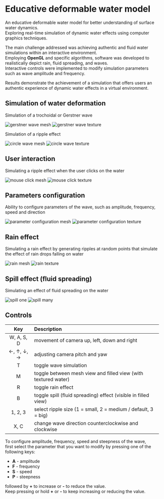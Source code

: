 # Educative deformable water model

An educative deformable water model for better understanding of surface water dynamics.  
Exploring real-time simulation of dynamic water effects using computer graphics techniques.  

The main challenge addressed was achieving authentic and fluid water simulations within an interactive environment.  
Employing **OpenGL** and specific algorithms, software was developed to realistically depict rain, fluid spreading, and waves.  
Interactive controls were implemented to modify simulation parameters such as wave amplitude and frequency.  

Results demonstrate the achievement of a simulation that offers users an authentic experience of dynamic water effects in a virtual environment.  

## Simulation of water deformation

Simulation of a trochoidal or Gerstner wave 

![gerstner wave mesh](https://github.com/DaniloBulatovic/Educative-deformable-water-model/assets/93370954/260e5a57-311b-4e9e-9b8d-cca80c24b2a0)
![gerstner wave texture](https://github.com/DaniloBulatovic/Educative-deformable-water-model/assets/93370954/8e305e2a-40da-4161-ae51-922c0bc03875)

Simulation of a ripple effect

![circle wave mesh](https://github.com/DaniloBulatovic/Educative-deformable-water-model/assets/93370954/bb28ebe3-ee4f-46a6-a81f-e478e71a2705)
![circle wave texture](https://github.com/DaniloBulatovic/Educative-deformable-water-model/assets/93370954/8406de52-cd4d-4e0c-99dd-6cd34866b660)

## User interaction

Simulating a ripple effect when the user clicks on the water

![mouse click mesh](https://github.com/DaniloBulatovic/Educative-deformable-water-model/assets/93370954/2865f742-fadb-488b-8654-90ae4ad7c08a)
![mouse click texture](https://github.com/DaniloBulatovic/Educative-deformable-water-model/assets/93370954/60e5e933-1d9f-4bc2-9364-2a001813dafa)

## Parameters configuration

Ability to configure parameters of the wave, such as amplitude, frequency, speed and direction

![parameter configuration mesh](https://github.com/DaniloBulatovic/Educative-deformable-water-model/assets/93370954/0a34f583-d066-4059-93cd-ed9ff219a160)
![parameter configuration texture](https://github.com/DaniloBulatovic/Educative-deformable-water-model/assets/93370954/124c186c-1beb-4aa4-ae97-2823f9823868)

## Rain effect

Simulating a rain effect by generating ripples at random points that simulate the effect of rain drops falling on water

![rain mesh](https://github.com/DaniloBulatovic/Educative-deformable-water-model/assets/93370954/23d4938c-b122-491f-892a-ece139182b0d)
![rain texture](https://github.com/DaniloBulatovic/Educative-deformable-water-model/assets/93370954/875fa0dc-6516-424a-bdd0-c243a79f0cd3)

## Spill effect (fluid spreading)

Simulating an effect of fluid spreading on the water

![spill one](https://github.com/DaniloBulatovic/Educative-deformable-water-model/assets/93370954/cc83b08d-d76f-41d9-af8d-91fe0950de96)
![spill many](https://github.com/DaniloBulatovic/Educative-deformable-water-model/assets/93370954/1ffc938a-7ceb-4724-8c19-d395c502376a)

## Controls

| Key | Description |
| :---: | :--- |
| W, A, S, D  | movement of camera up, left, down and right |
| ←, ↑, ↓, → | adjusting camera pitch and yaw |
| T | toggle wave simulation |
| M | toggle between mesh view and filled view (with textured water) |
| R | toggle rain effect |
| B | toggle spill (fluid spreading) effect (visible in filled view) |
| 1, 2, 3 | select ripple size (1 = small, 2 = medium / default, 3 = big) |
| X, C | change wave direction counterclockwise and clockwise |

To configure amplitude, frequency, speed and steepness of the wave,  
first select the parameter that you want to modify by pressing one of the following keys:  

- **A** - amplitude
- **F** - frequency
- **S** - speed
- **P** - steepness  

followed by **+** to increase or **-** to reduce the value.  
Keep pressing or hold **+** or **-** to keep increasing or reducing the value.
